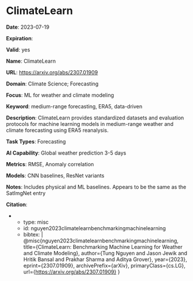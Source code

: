 # ClimateLearn

**Date**: 2023-07-19

**Expiration**: 

**Valid**: yes

**Name**: ClimateLearn

**URL**: https://arxiv.org/abs/2307.01909

**Domain**: Climate Science; Forecasting

**Focus**: ML for weather and climate modeling

**Keyword**: medium-range forecasting, ERA5, data-driven

**Description**: ClimateLearn provides standardized datasets and evaluation protocols for machine  learning models in medium-range weather and climate forecasting using ERA5 reanalysis. 

**Task Types**: Forecasting

**AI Capability**: Global weather prediction  3-5 days 

**Metrics**: RMSE, Anomaly correlation

**Models**: CNN baselines, ResNet variants

**Notes**: Includes physical and ML baselines. Appears to be the same as the SatImgNet entry

**Citation**:

-
  - type: misc
  - id: nguyen2023climatelearnbenchmarkingmachinelearning
  - bibtex: |
      @misc{nguyen2023climatelearnbenchmarkingmachinelearning, title={ClimateLearn: Benchmarking Machine Learning for Weather and Climate Modeling}, author={Tung Nguyen and Jason Jewik and Hritik Bansal and Prakhar Sharma and Aditya Grover}, year={2023}, eprint={2307.01909}, archivePrefix={arXiv}, primaryClass={cs.LG}, url={https://arxiv.org/abs/2307.01909} }

